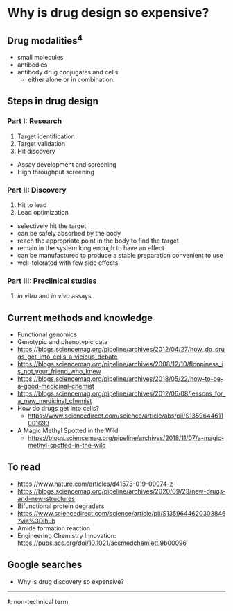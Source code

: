 # Why is drug design so expensive?

## Drug modalities<sup>4</sup>
- small molecules
- antibodies
- antibody drug conjugates and cells
  - either alone or in combination.

## Steps in drug design

### Part I: Research
1. Target identification
2. Target validation
3. Hit discovery
  - Assay development and screening
  - High throughput screening

### Part II: Discovery
1. Hit to lead
2. Lead optimization
  - selectively hit the target
  - can be safely absorbed by the body
  - reach the appropriate point in the body to find the target
  - remain in the system long enough to have an effect
  - can be manufactured to produce a stable preparation convenient to use
  - well-tolerated with few side effects

### Part III: Preclinical studies
1. _in vitro_ and _in vivo_ assays

## Current methods and knowledge
- Functional genomics
- Genotypic and phenotypic data
- https://blogs.sciencemag.org/pipeline/archives/2012/04/27/how_do_drugs_get_into_cells_a_vicious_debate
- https://blogs.sciencemag.org/pipeline/archives/2008/12/10/floppiness_is_not_your_friend_who_knew
- https://blogs.sciencemag.org/pipeline/archives/2018/05/22/how-to-be-a-good-medicinal-chemist
- https://blogs.sciencemag.org/pipeline/archives/2012/06/08/lessons_for_a_new_medicinal_chemist
- How do drugs get into cells?
  - https://www.sciencedirect.com/science/article/abs/pii/S1359644611001693
- A Magic Methyl Spotted in the Wild
  - https://blogs.sciencemag.org/pipeline/archives/2018/11/07/a-magic-methyl-spotted-in-the-wild

## To read
- https://www.nature.com/articles/d41573-019-00074-z
- https://blogs.sciencemag.org/pipeline/archives/2020/09/23/new-drugs-and-new-structures
- Bifunctional protein degraders
- https://www.sciencedirect.com/science/article/pii/S1359644620303846?via%3Dihub
- Amide formation reaction
- Engineering Chemistry Innovation: https://pubs.acs.org/doi/10.1021/acsmedchemlett.9b00096

## Google searches
- Why is drug discovery so expensive?

---

‡: non-technical term